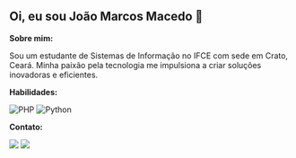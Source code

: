 ## Oi, eu sou João Marcos Macedo 👋 

**Sobre mim:**

Sou um estudante de Sistemas de Informação no IFCE com sede em Crato, Ceará. Minha paixão pela tecnologia me impulsiona a criar soluções inovadoras e eficientes.

**Habilidades:**

![PHP](https://img.shields.io/badge/PHP-black?style=for-the-badge&logo=php&logoColor=80008) ![Python](https://img.shields.io/badge/python-black?style=for-the-badge&logo=python&logoColor=yellow)

**Contato:**

<div> 
<a href="https://www.linkedin.com/in/joão-marcos-macedo-05b6b7247/" target="_blank"><img src="https://img.shields.io/badge/linkedin-black?style=for-the-badge&logo=linkedin&logoColor=blue"></a>
<a href="https://www.instagram.com/ymarkyz/" target="_blank"><img src="https://img.shields.io/badge/instagram-black?style=for-the-badge&logo=instagram&logoColor=pinkbc"></a>
 </div>
